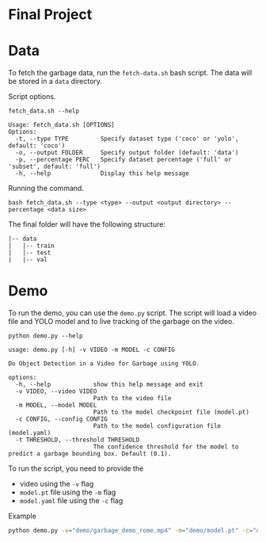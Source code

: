 # Final Project

# Data
To fetch the garbage data, run the `fetch-data.sh` bash script. The data will be
stored in a `data` directory.

Script options.
```
fetch_data.sh --help

Usage: fetch_data.sh [OPTIONS]
Options:
  -t, --type TYPE         Specify dataset type ('coco' or 'yolo', default: 'coco')
  -o, --output FOLDER     Specify output folder (default: 'data')
  -p, --percentage PERC   Specify dataset percentage ('full' or 'subset', default: 'full')
  -h, --help              Display this help message
```

Running the command.
```
bash fetch_data.sh --type <type> --output <output directory> --percentage <data size>
```

The final folder will have the following structure:

```
|-- data
|   |-- train
|   |-- test
|   |-- val
```

# Demo
To run the demo, you can use the `demo.py` script. The script will load a video file and YOLO model
and to live tracking of the garbage on the video.

```
python demo.py --help

usage: demo.py [-h] -v VIDEO -m MODEL -c CONFIG

Do Object Detection in a Video for Garbage using YOLO.

options:
  -h, --help            show this help message and exit
  -v VIDEO, --video VIDEO
                        Path to the video file
  -m MODEL, --model MODEL
                        Path to the model checkpoint file (model.pt)
  -c CONFIG, --config CONFIG
                        Path to the model configuration file (model.yaml)
  -t THRESHOLD, --threshold THRESHOLD
                        The confidence threshold for the model to predict a garbage bounding box. Default (0.1).                  
```

To run the script, you need to provide the

* video using the `-v` flag
* `model.pt` file using the `-m` flag
* `model.yaml` file using the `-c` flag

Example
```bash
python demo.py -v="demo/garbage_demo_rome.mp4" -m="demo/model.pt" -c="demo/model.yaml"
```